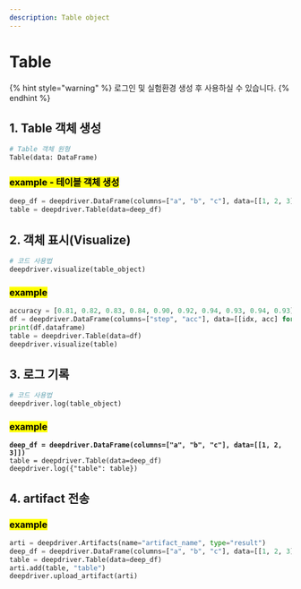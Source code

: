 ```yaml
---
description: Table object
---
```


# Table

{% hint style="warning" %}
로그인 및 실험환경 생성 후 사용하실 수 있습니다.
{% endhint %}

## 1. Table 객체 생성

```python
# Table 객체 원형
Table(data: DataFrame)
```

### <mark style="background-color:yellow;">example - 테이블 객체 생성</mark>

```python
deep_df = deepdriver.DataFrame(columns=["a", "b", "c"], data=[[1, 2, 3]])
table = deepdriver.Table(data=deep_df)
```

## 2. 객체 표시(Visualize)

```python
# 코드 사용법
deepdriver.visualize(table_object)
```

### <mark style="background-color:yellow;">example</mark>&#x20;

```python
accuracy = [0.81, 0.82, 0.83, 0.84, 0.90, 0.92, 0.94, 0.93, 0.94, 0.93]
df = deepdriver.DataFrame(columns=["step", "acc"], data=[[idx, acc] for idx, acc in enumerate(accuracy)])
print(df.dataframe)
table = deepdriver.Table(data=df)
deepdriver.visualize(table)
```

## 3. 로그 기록

```python
# 코드 사용법
deepdriver.log(table_object)
```

### <mark style="background-color:yellow;">example</mark>

<pre class="language-python"><code class="lang-python"><strong>deep_df = deepdriver.DataFrame(columns=["a", "b", "c"], data=[[1, 2, 3]])
</strong>table = deepdriver.Table(data=deep_df)
deepdriver.log({"table": table})
</code></pre>

## 4. artifact 전송

### <mark style="background-color:yellow;">example</mark>

```python
arti = deepdriver.Artifacts(name="artifact_name", type="result")
deep_df = deepdriver.DataFrame(columns=["a", "b", "c"], data=[[1, 2, 3]])
table = deepdriver.Table(data=deep_df)
arti.add(table, "table")
deepdriver.upload_artifact(arti)
```
